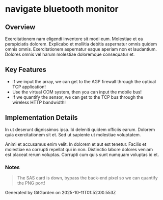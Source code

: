 # navigate bluetooth monitor

## Overview
Exercitationem nam eligendi inventore sit modi eum. Molestiae et ea perspiciatis dolorem. Explicabo et mollitia debitis aspernatur omnis quidem omnis omnis. Exercitationem aspernatur eaque aperiam non et laudantium. Dolores omnis vel harum molestiae doloremque consequatur et.

## Key Features
- If we input the array, we can get to the AGP firewall through the optical TCP application!
- Use the virtual COM system, then you can input the mobile bus!
- If we quantify the sensor, we can get to the TCP bus through the wireless HTTP bandwidth!

## Implementation Details
In ut deserunt dignissimos ipsa. Id deleniti quidem officiis earum. Dolorem quia exercitationem sit et. Sed ut sapiente ut molestiae voluptatem.
 Animi et accusamus enim velit. In dolorem et aut est tenetur. Facilis et molestiae ea corrupti repellat qui in non. Distinctio labore dolores veniam est placeat rerum voluptas. Corrupti cum quis sunt numquam voluptas id et.

### Notes
> The SAS card is down, bypass the back-end pixel so we can quantify the PNG port!

Generated by GitGarden on 2025-10-11T01:52:00.553Z